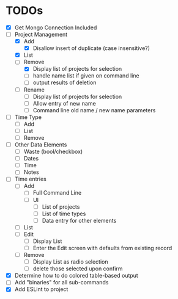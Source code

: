 # TODOs

- [x] Get Mongo Connection Included
- [ ] Project Management
    - [x] Add
        - [x] Disallow insert of duplicate (case insensitive?)
    - [x] List
    - [ ] Remove
        - [x] Display list of projects for selection
        - [ ] handle name list if given on command line
        - [ ] output results of deletion
    - [ ] Rename
        - [ ] Display list of projects for selection
        - [ ] Allow entry of new name
        - [ ] Command line old name / new name parameters
- [ ] Time Type
    - [ ] Add
    - [ ] List
    - [ ] Remove
- [ ] Other Data Elements
    - [ ] Waste (bool/checkbox)
    - [ ] Dates
    - [ ] Time
    - [ ] Notes
- [ ] Time entries
    - [ ] Add
        - [ ] Full Command Line
        - [ ] UI
            - [ ] List of projects
            - [ ] List of time types
            - [ ] Data entry for other elements
    - [ ] List
    - [ ] Edit
        - [ ] Display List
        - [ ] Enter the Edit screen with defaults from existing record
    - [ ] Remove
        - [ ] Display List as radio selection
        - [ ] delete those selected upon confirm
- [x] Determine how to do colored table-based output
- [ ] Add "binaries" for all sub-commands
- [x] Add ESLint to project
